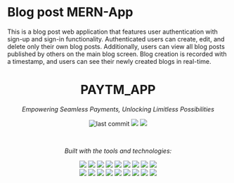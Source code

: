 # Blog post MERN-App

This is a blog post web application that features user authentication with sign-up and sign-in functionality. Authenticated users can create, edit, and delete only their own blog posts. Additionally, users can view all blog posts published by others on the main blog screen. Blog creation is recorded with a timestamp, and users can see their newly created blogs in real-time.

<h1 align="center">PAYTM_APP</h1>

<p align="center"><i>Empowering Seamless Payments, Unlocking Limitless Possibilities</i></p>

<p align="center">
  <img src="https://img.shields.io/github/last-commit/your-username/PAYTM_APP?style=for-the-badge" alt="last commit"/>
  <img src="https://img.shields.io/github/languages/top/your-username/PAYTM_APP?label=typescript&color=blue&style=for-the-badge" />
  <img src="https://img.shields.io/github/languages/count/your-username/PAYTM_APP?style=for-the-badge&color=blue"/>
</p>

<br />

<p align="center"><i>Built with the tools and technologies:</i></p>

<p align="center">
  <img src="https://img.shields.io/badge/Express-black?style=for-the-badge&logo=express&logoColor=white" />
  <img src="https://img.shields.io/badge/JSON-000000?style=for-the-badge&logo=json&logoColor=white" />
  <img src="https://img.shields.io/badge/Markdown-000000?style=for-the-badge&logo=markdown&logoColor=white" />
  <img src="https://img.shields.io/badge/npm-CB3837?style=for-the-badge&logo=npm&logoColor=white" />
  <img src="https://img.shields.io/badge/Autoprefixer-DD3735?style=for-the-badge&logo=autoprefixer&logoColor=white" />
  <img src="https://img.shields.io/badge/PostCSS-DD3A0A?style=for-the-badge&logo=postcss&logoColor=white" />
  <img src="https://img.shields.io/badge/Prettier-F7B93E?style=for-the-badge&logo=prettier&logoColor=black" />
  <img src="https://img.shields.io/badge/esbuild-yellow?style=for-the-badge&logo=esbuild&logoColor=black" />
  <img src="https://img.shields.io/badge/.ENV-yellow?style=for-the-badge" />
  <br/>
  <img src="https://img.shields.io/badge/JavaScript-F7DF1E?style=for-the-badge&logo=javascript&logoColor=black" />
  <img src="https://img.shields.io/badge/GNU%20Bash-4EAA25?style=for-the-badge&logo=gnubash&logoColor=white" />
  <img src="https://img.shields.io/badge/Turbo-00ADD8?style=for-the-badge&logo=turbo&logoColor=white" />
  <img src="https://img.shields.io/badge/React-61DAFB?style=for-the-badge&logo=react&logoColor=black" />
  <img src="https://img.shields.io/badge/TypeScript-007ACC?style=for-the-badge&logo=typescript&logoColor=white" />
  <img src="https://img.shields.io/badge/Prisma-2D3748?style=for-the-badge&logo=prisma&logoColor=white" />
  <img src="https://img.shields.io/badge/ESLint-4B32C3?style=for-the-badge&logo=eslint&logoColor=white" />
  <img src="https://img.shields.io/badge/Axios-5A29E4?style=for-the-badge&logo=axios&logoColor=white" />
  <img src="https://img.shields.io/badge/YAML-red?style=for-the-badge&logo=yaml&logoColor=white" />
</p>
